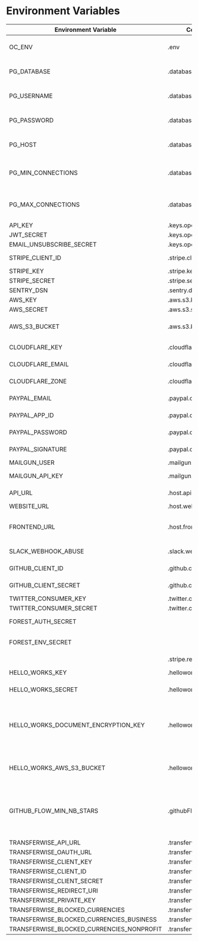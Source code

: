 # Environment Variables

| Environment Variable                      | Config Name(name on the `config` file)             | Description                                                                    |
| ----------------------------------------- | -------------------------------------------------- | ------------------------------------------------------------------------------ |
| OC_ENV                                    | .env                                               | Application Environment variable                                               |
| PG_DATABASE                               | .database.database                                 | Postgres database name                                                         |
| PG_USERNAME                               | .database.username                                 | Postgres database username                                                     |
| PG_PASSWORD                               | .database.password                                 | Postgres database password                                                     |
| PG_HOST                                   | .database.options.host                             | Postgres database host                                                         |
| PG_MIN_CONNECTIONS                        | .database.options.pool.min                         | Postgres number of min connections                                             |
| PG_MAX_CONNECTIONS                        | .database.options.pool.max                         | Postgres number of max connections                                             |
| API_KEY                                   | .keys.opencollective.apiKey                        | The API KEY                                                                    |
| JWT_SECRET                                | .keys.opencollective.jwtSecret                     | JWT secret                                                                     |
| EMAIL_UNSUBSCRIBE_SECRET                  | .keys.opencollective.emailUnsubscribeSecret        | JWT secret                                                                     |
| STRIPE_CLIENT_ID                          | .stripe.client_id                                  | Stripe Client id                                                               |
| STRIPE_KEY                                | .stripe.key                                        | Stripe key                                                                     |
| STRIPE_SECRET                             | .stripe.secret                                     | Stripe secret                                                                  |
| SENTRY_DSN                                | .sentry.dsn                                        | Sentry DSN                                                                     |
| AWS_KEY                                   | .aws.s3.key                                        | AWS key                                                                        |
| AWS_SECRET                                | .aws.s3.secret                                     | AWS secret                                                                     |
| AWS_S3_BUCKET                             | .aws.s3.bucket                                     | AWS s3 bucket to send files                                                    |
| CLOUDFLARE_KEY                            | .cloudflare.key                                    | CLOUDFLARE key                                                                 |
| CLOUDFLARE_EMAIL                          | .cloudflare.email                                  | CLOUDFLARE email                                                               |
| CLOUDFLARE_ZONE                           | .cloudflare.zone                                   | CLOUDFLARE zone                                                                |
| PAYPAL_EMAIL                              | .paypal.classic.email                              | Paypal main email                                                              |
| PAYPAL_APP_ID                             | .paypal.classic.appId                              | Paypal APP ID                                                                  |
| PAYPAL_PASSWORD                           | .paypal.classic.password                           | Paypal password                                                                |
| PAYPAL_SIGNATURE                          | .paypal.classic.signature                          | Paypal signature                                                               |
| MAILGUN_USER                              | .mailgun.user                                      | mailgun user                                                                   |
| MAILGUN_API_KEY                           | .mailgun.apiKey                                    | mailgun password                                                               |
| API_URL                                   | .host.api                                          | API exposed url                                                                |
| WEBSITE_URL                               | .host.website                                      | UI URL                                                                         |
| FRONTEND_URL                              | .host.frontend                                     | URL of the frontend service (for caching)                                      |
| SLACK_WEBHOOK_ABUSE                       | .slack.webhooks.abuse                              | slack abuse webhook url                                                        |
| GITHUB_CLIENT_ID                          | .github.clientId                                   | github client ID                                                               |
| GITHUB_CLIENT_SECRET                      | .github.clientSecret                               | github client secret                                                           |
| TWITTER_CONSUMER_KEY                      | .twitter.consumerKey                               | twitter key                                                                    |
| TWITTER_CONSUMER_SECRET                   | .twitter.consumerSecret                            | twitter secret                                                                 |
| FOREST_AUTH_SECRET                        |                                                    | forest auth secret                                                             |
| FOREST_ENV_SECRET                         |                                                    | forest environment secret                                                      |
|                                           | .stripe.redirectUri                                |                                                                                |
| HELLO_WORKS_KEY                           | .helloworks.key                                    | HelloWorks key                                                                 |
| HELLO_WORKS_SECRET                        | .helloworks.secret                                 | HelloWorks secret                                                              |
| HELLO_WORKS_DOCUMENT_ENCRYPTION_KEY       | .helloworks.documentEncryptionKey                  | base64 encoded secret key for encrypting document before storage.              |
| HELLO_WORKS_AWS_S3_BUCKET                 | .helloworks.aws.s3.bucket                          | the bucket where tax forms will be uploaded                                    |
| GITHUB_FLOW_MIN_NB_STARS                  | .githubFlow.minNbStars                             | Minimum number of Github stars required to apply to the open source collective |
| TRANSFERWISE_API_URL                      | .transferwise.apiUrl                               |                                                                                |
| TRANSFERWISE_OAUTH_URL                    | .transferwise.oauthUrl                             |                                                                                |
| TRANSFERWISE_CLIENT_KEY                   | .transferwise.clientKey                            |                                                                                |
| TRANSFERWISE_CLIENT_ID                    | .transferwise.clientId                             |                                                                                |
| TRANSFERWISE_CLIENT_SECRET                | .transferwise.clientSecret                         |                                                                                |
| TRANSFERWISE_REDIRECT_URI                 | .transferwise.redirectUri                          |                                                                                |
| TRANSFERWISE_PRIVATE_KEY                  | .transferwise.privateKey                           |                                                                                |
| TRANSFERWISE_BLOCKED_CURRENCIES           | .transferwise.blockedCurrencies                    |                                                                                |
| TRANSFERWISE_BLOCKED_CURRENCIES_BUSINESS  | .transferwise.blockedCurrenciesForBusinessProfiles |                                                                                |
| TRANSFERWISE_BLOCKED_CURRENCIES_NONPROFIT | .transferwise.blockedCurrenciesForNonProfits       |                                                                                |
